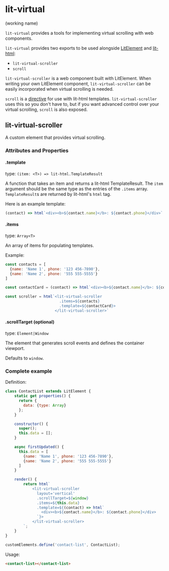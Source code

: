 # lit-virtual

(working name)

`lit-virtual` provides a tools for implementing virtual scrolling with web components.

`lit-virtual` provides two exports to be used alongside [LitElement](https://github.com/Polymer/lit-element/) and [lit-html](https://github.com/Polymer/lit-html/):

* `lit-virtual-scroller`
* `scroll`

`lit-virtual-scroller` is a web component built with LitElement. When writing your own LitElement component, `lit-virtual-scroller` can be easily incorporated when virtual scrolling is needed.

`scroll` is a [directive](https://lit-html.polymer-project.org/guide/creating-directives) for use with lit-html templates. `lit-virtual-scroller` uses this so you don't have to, but if you want advanced control over your virtual scrolling, `scroll` is also exposed.

## lit-virtual-scroller

A custom element that provides virtual scrolling.

### Attributes and Properties

#### .template

type: `(item: <T>) => lit-html.TemplateResult`

A function that takes an item and returns a lit-html TemplateResult. The `item` argument should be the same type as the entries of the `.items` array. `TemplateResult`s are returned by lit-html's `html` tag.

Here is an example template:

```js
(contact) => html`<div><b>${contact.name}</b>: ${contact.phone}</div>`
```

#### .items

type: `Array<T>`

An array of items for populating templates.

Example:

```js
const contacts = [
  {name: 'Name 1', phone: '123 456-7890'},
  {name: 'Name 2', phone: '555 555-5555'}
]

const contactCard = (contact) => html`<div><b>${contact.name}</b>: ${contact.phone}</div>`

const scroller = html`<lit-virtual-scroller
                        .items=${contacts}
                        .template=${contactCard}>
                      </lit-virtual-scroller>`
```

#### .scrollTarget (optional)

type: `Element|Window`

The element that generates scroll events and defines the container viewport.

Defaults to `window`.

### Complete example

Definition:

```javascript
class ContactList extends LitElement {
    static get properties() {
      return {
        data: {type: Array}
      };
    }

    constructor() {
      super();
      this.data = [];
    }

    async firstUpdated() {
      this.data = [
        {name: 'Name 1', phone: '123 456-7890'},
        {name: 'Name 2', phone: '555 555-5555'}
      ]
    }

    render() {
        return html`
            <lit-virtual-scroller
              layout='vertical'
              .scrollTarget=${window}
              .items=${this.data}
              .template=${(contact) => html`
                <div><b>${contact.name}</b>: ${contact.phone}</div>
              `}>
            </lit-virtual-scroller>
        `;
    }
}

customElements.define('contact-list', ContactList);
```

Usage:

```html
<contact-list></contact-list>
```
